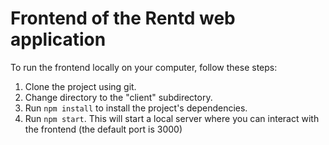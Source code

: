 # Frontend of the Rentd web application

To run the frontend locally on your computer, follow these steps:
1. Clone the project using git.
2. Change directory to the "client" subdirectory.
3. Run `npm install` to install the project's dependencies.
4. Run `npm start`. This will start a local server where you can interact with the frontend (the default port is 3000)
